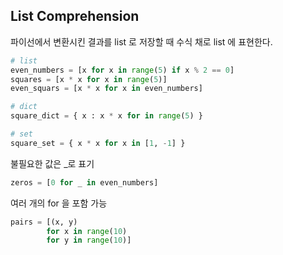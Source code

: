 ## List Comprehension

파이선에서 변환시킨 결과를 list 로 저장할 때 수식 채로 list 에 표현한다.

```python
# list
even_numbers = [x for x in range(5) if x % 2 == 0]
squares = [x * x for x in range(5)]
even_squars = [x * x for x in even_numbers]

# dict
square_dict = { x : x * x for in range(5) }

# set
square_set = { x * x for x in [1, -1] }
```
불필요한 값은 _로 표기
```python
zeros = [0 for _ in even_numbers]
```
여러 개의 for 을 포함 가능
```python
pairs = [(x, y)
        for x in range(10)
        for y in range(10)]
```
